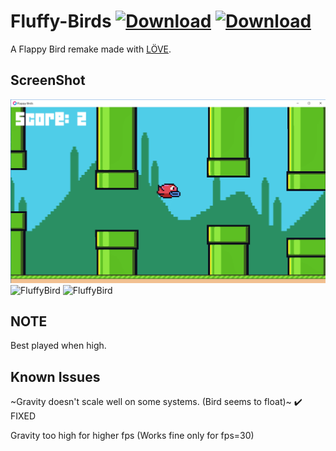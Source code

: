 # Fluffy-Birds [![Download](https://img.shields.io/badge/Download-Normal--v1.2-blue.svg)](https://1drv.ms/u/s!AsSo4Y2fR4LnlAo_-SDEBtfTMKCT)  [![Download](https://img.shields.io/badge/Download-Psychedelic--v1.2-green.svg)](https://1drv.ms/u/s!AsSo4Y2fR4LnlAs3ArRsO8rkiy6v)
A Flappy Bird remake made with [LÖVE](https://love2d.org/).

ScreenShot
----------
![FluffyBird](./screens/screen-normal.png)
![FluffyBird](./screens/titlescreen.png)
![FluffyBird](./screens/ingame_ss.png)


NOTE
-------
Best played when high.

Known Issues
-------
~Gravity doesn't scale well on some systems. (Bird seems to float)~ :heavy_check_mark: FIXED

Gravity too high for higher fps (Works fine only for fps=30)
